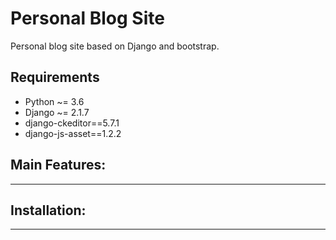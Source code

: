 # Personal Blog Site
Personal blog site based on Django and bootstrap.

## Requirements
* Python ~= 3.6
* Django ~= 2.1.7
* django-ckeditor==5.7.1
* django-js-asset==1.2.2

## Main Features:
****

## Installation:
****